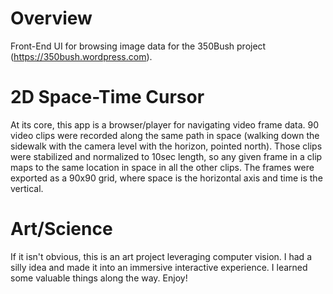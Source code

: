 # Overview
Front-End UI for browsing image data for the 350Bush project (https://350bush.wordpress.com). 

# 2D Space-Time Cursor
At its core, this app is a browser/player for navigating video frame data. 90 video clips were recorded along the same path in space (walking down the sidewalk with the camera level with the horizon, pointed north). Those clips were stabilized and normalized to 10sec length, so any given frame in a clip maps to the same location in space in all the other clips. The frames were exported as a 90x90 grid, where space is the horizontal axis and time is the vertical.

# Art/Science
If it isn't obvious, this is an art project leveraging computer vision. I had a silly idea and made it into an immersive interactive experience. I learned some valuable things along the way. Enjoy!
